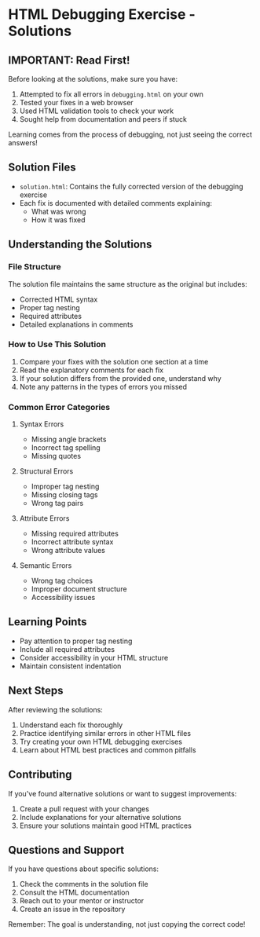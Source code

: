 # HTML Debugging Exercise - Solutions

## IMPORTANT: Read First!
Before looking at the solutions, make sure you have:
1. Attempted to fix all errors in `debugging.html` on your own
2. Tested your fixes in a web browser
3. Used HTML validation tools to check your work
4. Sought help from documentation and peers if stuck

Learning comes from the process of debugging, not just seeing the correct answers!

## Solution Files
- `solution.html`: Contains the fully corrected version of the debugging exercise
- Each fix is documented with detailed comments explaining:
  - What was wrong
  - How it was fixed

## Understanding the Solutions

### File Structure
The solution file maintains the same structure as the original but includes:
- Corrected HTML syntax
- Proper tag nesting
- Required attributes
- Detailed explanations in comments

### How to Use This Solution
1. Compare your fixes with the solution one section at a time
2. Read the explanatory comments for each fix
3. If your solution differs from the provided one, understand why
4. Note any patterns in the types of errors you missed

### Common Error Categories
1. Syntax Errors
   - Missing angle brackets
   - Incorrect tag spelling
   - Missing quotes

2. Structural Errors
   - Improper tag nesting
   - Missing closing tags
   - Wrong tag pairs

3. Attribute Errors
   - Missing required attributes
   - Incorrect attribute syntax
   - Wrong attribute values

4. Semantic Errors
   - Wrong tag choices
   - Improper document structure
   - Accessibility issues

## Learning Points
- Pay attention to proper tag nesting
- Include all required attributes
- Consider accessibility in your HTML structure
- Maintain consistent indentation

## Next Steps
After reviewing the solutions:
1. Understand each fix thoroughly
2. Practice identifying similar errors in other HTML files
3. Try creating your own HTML debugging exercises
4. Learn about HTML best practices and common pitfalls

## Contributing
If you've found alternative solutions or want to suggest improvements:
1. Create a pull request with your changes
2. Include explanations for your alternative solutions
3. Ensure your solutions maintain good HTML practices

## Questions and Support
If you have questions about specific solutions:
1. Check the comments in the solution file
2. Consult the HTML documentation
3. Reach out to your mentor or instructor
4. Create an issue in the repository

Remember: The goal is understanding, not just copying the correct code!
